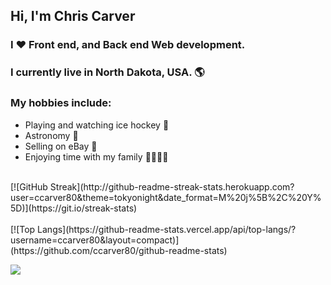 ## Hi, I'm Chris Carver
### I ❤️ Front end, and Back end Web development. 
### I currently live in North Dakota, USA. 🌎
### My hobbies include: 
- Playing and watching ice hockey 🏒
- Astronomy 🔭
- Selling on eBay 💸
- Enjoying time with my family 👨‍👩‍👧‍👦
<br>
[![GitHub Streak](http://github-readme-streak-stats.herokuapp.com?user=ccarver80&theme=tokyonight&date_format=M%20j%5B%2C%20Y%5D)](https://git.io/streak-stats) <br> <br>
[![Top Langs](https://github-readme-stats.vercel.app/api/top-langs/?username=ccarver80&layout=compact)](https://github.com/ccarver80/github-readme-stats)

![](https://komarev.com/ghpvc/?username=ccarver80)
